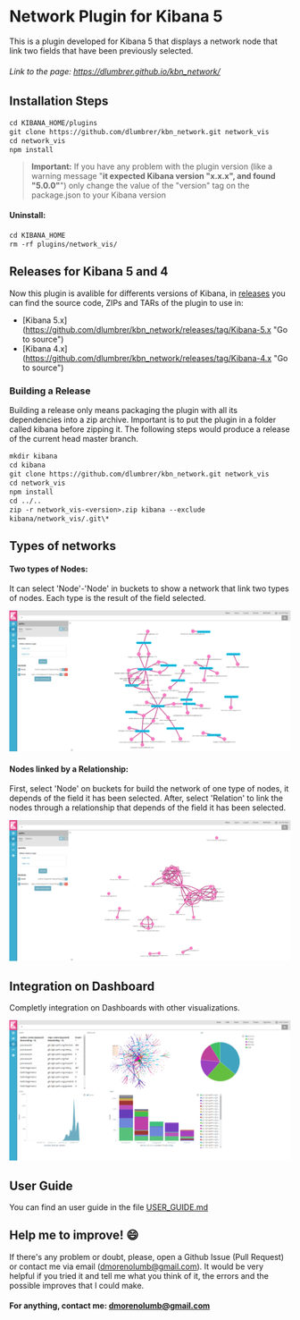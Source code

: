 # Network Plugin for Kibana 5

This is a plugin developed for Kibana 5 that displays a network node that link two fields that have been previously selected.

###### Link to the page: https://dlumbrer.github.io/kbn_network/

## Installation Steps

```
cd KIBANA_HOME/plugins
git clone https://github.com/dlumbrer/kbn_network.git network_vis
cd network_vis
npm install
```
> **Important:** If you have any problem with the plugin version (like a warning message "**it expected Kibana version "x.x.x", and found "5.0.0"**") only change the value of the "version" tag on the package.json to your Kibana version


#### Uninstall:
```
cd KIBANA_HOME
rm -rf plugins/network_vis/
```

## Releases for Kibana 5 and 4

Now this plugin is avalible for differents versions of Kibana, in [releases](https://github.com/dlumbrer/kbn_network/releases "Go to releases!") you can find the source code, ZIPs and TARs of the plugin to use in:
* [Kibana 5.x] (https://github.com/dlumbrer/kbn_network/releases/tag/Kibana-5.x "Go to source")
* [Kibana 4.x] (https://github.com/dlumbrer/kbn_network/releases/tag/Kibana-4.x "Go to source")

### Building a Release
Building a release only means packaging the plugin with all its dependencies into a zip archive. Important is to put the plugin in a folder called kibana before zipping it.
The following steps would produce a release of the current head master branch.
```
mkdir kibana
cd kibana
git clone https://github.com/dlumbrer/kbn_network.git network_vis
cd network_vis
npm install
cd ../..
zip -r network_vis-<version>.zip kibana --exclude kibana/network_vis/.git\*
```

## Types of networks

#### Two types of Nodes:

It can select 'Node'-'Node' in buckets to show a network that link two types of nodes. Each type is the result of the field selected.

![Screenshot](images/Easy.png)

#### Nodes linked by a Relationship:

First, select 'Node' on buckets for build the network of one type of nodes, it depends of the field it has been selected. After, select 'Relation' to link the nodes through a relationship that depends of the field it has been selected.

![Screenshot](images/Types.png)

## Integration on Dashboard

Completly integration on Dashboards with other visualizations.

![Screenshot](images/Dashboard.png)

## User Guide

You can find an user guide in the file [USER_GUIDE.md](https://github.com/dlumbrer/kbn_network/blob/master/USER_GUIDE.md "Go to the user guide!")

## Help me to improve! :smile:

If there's any problem or doubt, please, open a Github Issue (Pull Request) or contact me via email (dmorenolumb@gmail.com). It would be very helpful if you tried it and tell me what you think of it, the errors and the possible improves that I could make.


#### For anything, contact me: dmorenolumb@gmail.com
